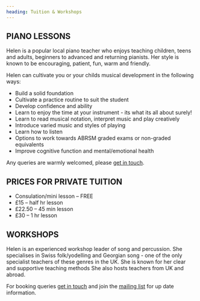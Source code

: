 ```yaml
---
heading: Tuition & Workshops
---
```


## PIANO LESSONS

Helen is a popular local piano teacher who enjoys teaching children, teens and adults, beginners to advanced and returning pianists. Her style is known to be encouraging, patient, fun, warm and friendly.

Helen can cultivate you or your childs musical development in the following ways:

- Build a solid foundation
- Cultivate a practice routine to suit the student
- Develop confidence and ability
- Learn to enjoy the time at your instrument - its what its all about surely!
- Learn to read musical notation, interpret music and play creatively
- Introduce varied music and styles of playing
- Learn how to listen
- Options to work towards ABRSM graded exams or non-graded equivalents
- Improve cognitive function and mental/emotional health

Any queries are warmly welcomed, please [get in touch](/contact).

## PRICES FOR PRIVATE TUITION

- Consulation/mini lesson – FREE
- £15 – half hr lesson
- £22.50 – 45 min lesson
- £30 – 1 hr lesson

## WORKSHOPS

Helen is an experienced workshop leader of song and percussion. She specialises in Swiss folk/yodelling and Georgian song - one of the only specialist teachers of these genres in the UK. She is known for her clear and supportive teaching methods She also hosts teachers from UK and abroad.

For booking queries [get in touch](/contact) and join the [mailing list](/contact#mailing-list) for up date information.
